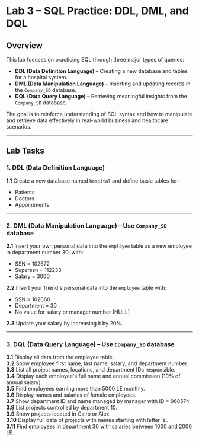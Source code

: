 # Lab 3 – SQL Practice: DDL, DML, and DQL

## Overview
This lab focuses on practicing SQL through three major types of queries:

- **DDL (Data Definition Language)** – Creating a new database and tables for a hospital system.
- **DML (Data Manipulation Language)** – Inserting and updating records in the `Company_SD` database.
- **DQL (Data Query Language)** – Retrieving meaningful insights from the `Company_SD` database.

The goal is to reinforce understanding of SQL syntax and how to manipulate and retrieve data effectively in real-world business and healthcare scenarios.

---

## Lab Tasks

### 1. DDL (Data Definition Language)
**1.1** Create a new database named `hospital` and define basic tables for:
- Patients
- Doctors
- Appointments

---

### 2. DML (Data Manipulation Language) – Use `Company_SD` database
**2.1** Insert your own personal data into the `employee` table as a new employee in department number 30, with:
- SSN = 102672
- Superssn = 112233
- Salary = 3000

**2.2** Insert your friend's personal data into the `employee` table with:
- SSN = 102660
- Department = 30
- No value for salary or manager number (NULL)

**2.3** Update your salary by increasing it by 20%.

---

### 3. DQL (Data Query Language) – Use `Company_SD` database
**3.1** Display all data from the employee table.  
**3.2** Show employee first name, last name, salary, and department number.  
**3.3** List all project names, locations, and department IDs responsible.  
**3.4** Display each employee's full name and annual commission (10% of annual salary).  
**3.5** Find employees earning more than 5000 LE monthly.  
**3.6** Display names and salaries of female employees.  
**3.7** Show department ID and name managed by manager with ID = 968574.  
**3.8** List projects controlled by department 10.  
**3.9** Show projects located in Cairo or Alex.  
**3.10** Display full data of projects with names starting with letter ‘a’.  
**3.11** Find employees in department 30 with salaries between 1000 and 2000 LE.
